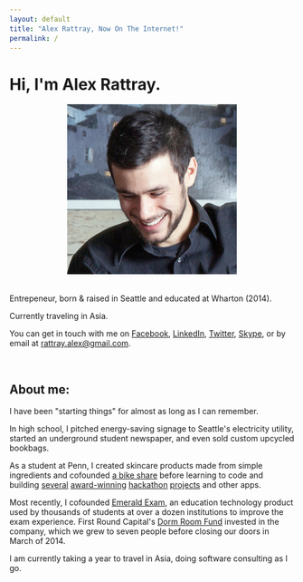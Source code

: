 ```yaml
---
layout: default
title: "Alex Rattray, Now On The Internet!"
permalink: /
---
```


<h1 class='page-header'>Hi, I'm Alex Rattray.</h1>
<div class="row">

  <div 
    class="col-sm-4"
    style="text-align:center;">
    <img
      style="max-height: 300px;"
      class="img-thumbnail"
      src="/images/alex.jpg">
    <div class="visible-xs">
        <br>
    </div>
  </div>

  <div class="col-sm-8">
    <p class="lead">
      Entrepeneur, born &amp; raised in Seattle and educated at Wharton (2014).
    </p><p class="lead">
      Currently traveling in Asia.
    </p>
    <p>
      You can get in touch with me on
      <a href="http://facebook.com/rattray.alex">Facebook</a>,
      <a href="http://www.linkedin.com/pub/alex-rattray/18/938/397">LinkedIn</a>,
      <a href="http://twitter.com/RattrayAlex">Twitter</a>,
      <a href="skype:rattrayalex" title="rattrayalex">Skype</a>,
      or by email at
      <a href="mailto:rattray.alex+.com@gmail.com">rattray.alex@gmail.com</a>.
    </p>
  </div>
</div>

<br>

<h2 class="page-header">About me:</h2>
<p class="lead">
  I have been "starting things" for almost as long as I can remember.
</p>
<p class="lead">
  In high school,
  I pitched energy-saving signage to Seattle's electricity utility,
  started an underground student newspaper,
  and even sold custom upcycled bookbags.
</p>
<p class="lead">
  As a student at Penn,
  I created skincare products made from simple ingredients and
  cofounded <a href="http://penncycle.org">a bike share</a>
  before learning to code and
  building 
  <a href="http://coursegrapher.com">several</a> 
  <a href="http://histography.com">award-winning</a> 
  <a href="pando.com/2013/01/22/meet-musical-toilet-the-latest-innovation-in-the-connected-bathroom/">hackathon</a> 
  <a href="http://popcorn-portal.com">projects</a>
  and other apps.
</p>
<p class="lead">
  Most recently, I cofounded
  <a href="http://emeraldexam.com">Emerald Exam</a>,
  an education technology product used by thousands of students at
  over a dozen institutions to improve the exam experience.
  First Round Capital's
  <a href="http://dormroomfund.com">Dorm Room Fund</a>
  invested in the company, which we grew to seven people before closing
  our doors in March of 2014.
</p>
<p class="lead">
  I am currently taking a year to travel in Asia,
  doing software consulting as I go.
</p>